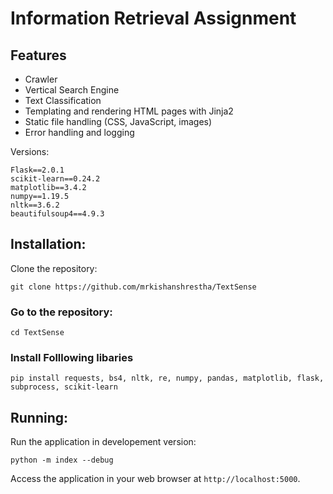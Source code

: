 # Information Retrieval Assignment 

## Features

- Crawler 
- Vertical Search Engine
- Text Classification 
- Templating and rendering HTML pages with Jinja2
- Static file handling (CSS, JavaScript, images)
- Error handling and logging

Versions: 
```
Flask==2.0.1
scikit-learn==0.24.2
matplotlib==3.4.2
numpy==1.19.5
nltk==3.6.2
beautifulsoup4==4.9.3

```

## Installation:
Clone the repository:

```
git clone https://github.com/mrkishanshrestha/TextSense
```
### Go to the repository:
```
cd TextSense
```

###  Install Folllowing libaries 

```
pip install requests, bs4, nltk, re, numpy, pandas, matplotlib, flask, subprocess, scikit-learn 
```

## Running: 
Run the application in developement version:
```
python -m index --debug
```

Access the application in your web browser at ```http://localhost:5000```.
